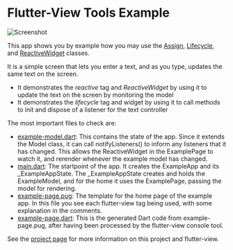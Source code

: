# Flutter-View Tools Example

![Screenshot](https://blobscdn.gitbook.com/v0/b/gitbook-28427.appspot.com/o/assets%2F-LRHVDDIma_3N68abufD%2F-LWM9V9wMP-C9WhjSbbp%2F-LWM9aQ8XpDfbRzDhcCX%2FScreen%20Shot%202019-01-16%20at%2015.56.18.png?alt=media&token=4906ced2-15fd-478f-a80d-8e9a4eab8d20)

This app shows you by example how you may use the [Assign](https://github.com/flutter-view/flutter-view-tools/blob/master/lib/src/assign.dart), [Lifecycle](https://github.com/flutter-view/flutter-view-tools/blob/master/lib/src/lifecycle.dart), and [ReactiveWidget](https://github.com/flutter-view/flutter-view-tools/blob/master/lib/src/reactive-widget.dart) classes.

It is a simple screen that lets you enter a text, and as you type, updates the same text on the screen.

- It demonstrates the *reactive* tag and *ReactiveWidget* by using it to update the text on the screen by monitoring the model
- It demonstrates the *lifecycle* tag and widget by using it to call methods to init and dispose of a listener for the text controller

The most important files to check are:

- [example-model.dart](https://github.com/flutter-view/flutter-view-tools/blob/master/example/lib/example-model.dart): This contains the state of the app. Since it extends the Model class, it can call notifyListeners() to inform any listeners that it has changed. This allows the ReactiveWidget in the ExamplePage to watch it, and rerender whenever the example model has changed.
- [main.dart](https://github.com/flutter-view/flutter-view-tools/blob/master/example/lib/main.dart): The startpoint of the app. It creates the ExampleApp and its _ExampleAppState. The _ExampleAppState creates and holds the ExampleModel, and for the home it uses the ExamplePage, passing the model for rendering.
- [example-page.pug](https://github.com/flutter-view/flutter-view-tools/blob/master/example/lib/example-page.pug): The template for the home page of the example app. In this file you see each flutter-view tag being used, with some explanation in the comments.
- [example-page.dart](https://github.com/flutter-view/flutter-view-tools/blob/master/example/lib/example-page.dart): This is the generated Dart code from example-page.pug, after having been processed by the flutter-view console tool.

See the [project page](https://github.com/flutter-view/flutter-view-tools) for more information on this project and flutter-view.